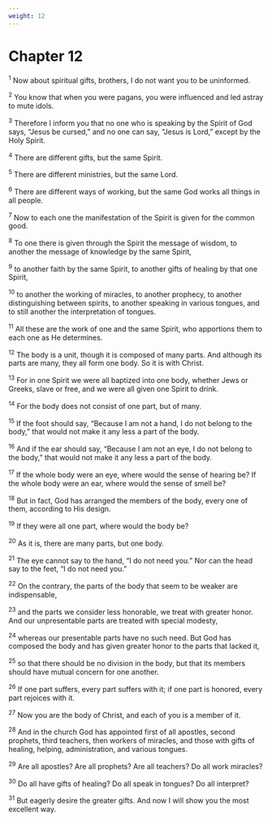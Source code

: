 ```yaml
---
weight: 12
---
```


# Chapter 12

<sup>1</sup> Now about spiritual gifts, brothers, I do not want you to be uninformed. 

<sup>2</sup> You know that when you were pagans, you were influenced and led astray to mute idols. 

<sup>3</sup> Therefore I inform you that no one who is speaking by the Spirit of God says, “Jesus be cursed,” and no one can say, “Jesus is Lord,” except by the Holy Spirit. 

<sup>4</sup> There are different gifts, but the same Spirit. 

<sup>5</sup> There are different ministries, but the same Lord. 

<sup>6</sup> There are different ways of working, but the same God works all things in all people. 

<sup>7</sup> Now to each one the manifestation of the Spirit is given for the common good. 

<sup>8</sup> To one there is given through the Spirit the message of wisdom, to another the message of knowledge by the same Spirit, 

<sup>9</sup> to another faith by the same Spirit, to another gifts of healing by that one Spirit, 

<sup>10</sup> to another the working of miracles, to another prophecy, to another distinguishing between spirits, to another speaking in various tongues, and to still another the interpretation of tongues. 

<sup>11</sup> All these are the work of one and the same Spirit, who apportions them to each one as He determines. 

<sup>12</sup> The body is a unit, though it is composed of many parts. And although its parts are many, they all form one body. So it is with Christ. 

<sup>13</sup> For in one Spirit we were all baptized into one body, whether Jews or Greeks, slave or free, and we were all given one Spirit to drink. 

<sup>14</sup> For the body does not consist of one part, but of many. 

<sup>15</sup> If the foot should say, “Because I am not a hand, I do not belong to the body,” that would not make it any less a part of the body. 

<sup>16</sup> And if the ear should say, “Because I am not an eye, I do not belong to the body,” that would not make it any less a part of the body. 

<sup>17</sup> If the whole body were an eye, where would the sense of hearing be? If the whole body were an ear, where would the sense of smell be? 

<sup>18</sup> But in fact, God has arranged the members of the body, every one of them, according to His design. 

<sup>19</sup> If they were all one part, where would the body be? 

<sup>20</sup> As it is, there are many parts, but one body. 

<sup>21</sup> The eye cannot say to the hand, “I do not need you.” Nor can the head say to the feet, “I do not need you.” 

<sup>22</sup> On the contrary, the parts of the body that seem to be weaker are indispensable, 

<sup>23</sup> and the parts we consider less honorable, we treat with greater honor. And our unpresentable parts are treated with special modesty, 

<sup>24</sup> whereas our presentable parts have no such need. But God has composed the body and has given greater honor to the parts that lacked it, 

<sup>25</sup> so that there should be no division in the body, but that its members should have mutual concern for one another. 

<sup>26</sup> If one part suffers, every part suffers with it; if one part is honored, every part rejoices with it. 

<sup>27</sup> Now you are the body of Christ, and each of you is a member of it. 

<sup>28</sup> And in the church God has appointed first of all apostles, second prophets, third teachers, then workers of miracles, and those with gifts of healing, helping, administration, and various tongues. 

<sup>29</sup> Are all apostles? Are all prophets? Are all teachers? Do all work miracles? 

<sup>30</sup> Do all have gifts of healing? Do all speak in tongues? Do all interpret? 

<sup>31</sup> But eagerly desire the greater gifts. And now I will show you the most excellent way. 


